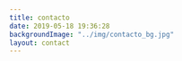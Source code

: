 ```yaml
---
title: contacto
date: 2019-05-18 19:36:28
backgroundImage: "../img/contacto_bg.jpg"
layout: contact
---
```

